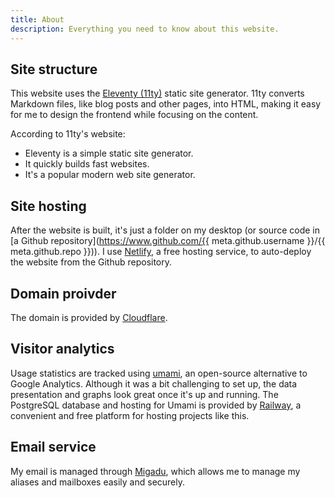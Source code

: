 ```yaml
---
title: About
description: Everything you need to know about this website.
---
```


## Site structure

This website uses the [Eleventy (11ty)](https://www.11ty.dev/) static site generator. 11ty converts Markdown files, like blog posts and other pages, into HTML, making it easy for me to design the frontend while focusing on the content.

According to 11ty's website:

- Eleventy is a simple static site generator.
- It quickly builds fast websites.
- It's a popular modern web site generator.

## Site hosting

After the website is built, it's just a folder on my desktop (or source code in [a Github repository](https://www.github.com/{{ meta.github.username }}/{{ meta.github.repo }})). I use [Netlify](https://www.netlify.com/), a free hosting service, to auto-deploy the website from the Github repository.

## Domain proivder

The domain is provided by [Cloudflare](https://www.cloudflare.com/).

## Visitor analytics

Usage statistics are tracked using [umami](https://umami.is/), an open-source alternative to Google Analytics. Although it was a bit challenging to set up, the data presentation and graphs look great once it's up and running. The PostgreSQL database and hosting for Umami is provided by [Railway](https://railway.app/), a convenient and free platform for hosting projects like this.

## Email service

My email is managed through [Migadu](https://www.migadu.com/), which allows me to manage my aliases and mailboxes easily and securely.

